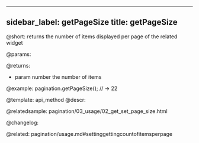 
---
sidebar_label: getPageSize
title: getPageSize
---          

@short: returns the number of items displayed per page of the related widget


@params:


@returns:
- param	number  the number of items


@example:
pagination.getPageSize();
// -> 22


@template: api_method
@descr:




@relatedsample:
pagination/03_usage/02_get_set_page_size.html

@changelog:


@related: pagination/usage.md#settinggettingcountofitemsperpage
